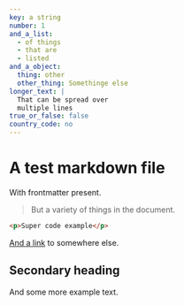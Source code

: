 ```yaml
---
key: a string
number: 1
and_a_list:
  - of things
  - that are
  - listed
and_a_object:
  thing: other
  other_thing: Somethinge else
longer_text: |
  That can be spread over
  multiple lines
true_or_false: false
country_code: no
---
```

# A test markdown file

With frontmatter present.

> But a variety of things in the document.

```html
<p>Super code example</p>
```

[And a link](https://example.com) to somewhere else.

## Secondary heading

And some more example text.
